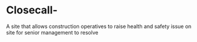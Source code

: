 # Closecall-
A site that allows construction operatives to raise health and safety issue on site for senior management to resolve
